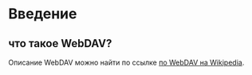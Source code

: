 # Введение #

## что такое WebDAV? ##

Описание WebDAV можно найти по ссылке [по WebDAV на Wikipedia](http://en.wikipedia.org/wiki/Статья).